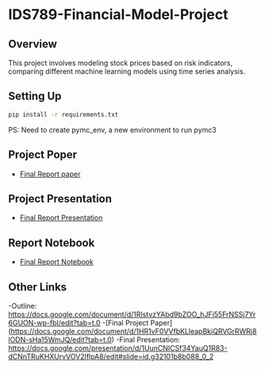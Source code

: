 # IDS789-Financial-Model-Project

## Overview
This project involves modeling stock prices based on risk indicators, comparing different machine learning models using time series analysis.

## Setting Up
```bash
pip install -r requirements.txt
```
PS: Need to create pymc_env, a new environment to run pymc3


## Project Poper
- [Final Report paper](./Group5ProjectPaper.pdf)

## Project Presentation
- [Final Report Presentation](./FinanceReportGroup5.pptx)

## Report Notebook
- [Final Report Notebook](./final_report.ipynb)

## Other Links
-Outline: https://docs.google.com/document/d/1RlstvzYAbd9bZOO_hJFi55FrNSSj7Yr6GUON-wp-fbI/edit?tab=t.0
-[Final Project Paper] (https://docs.google.com/document/d/1HR1vF0VVfbKLleapBkiQRVGrRWRj8lODN-sHa15WmJQ/edit?tab=t.0)
-Final Presentation: https://docs.google.com/presentation/d/1UunCNICSf34YauQ1R83-dCNnTRuKHXUrvVOV2lflpA8/edit#slide=id.g32101b8b088_0_2